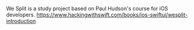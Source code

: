 We Split is a study project based on Paul Hudson's course for iOS developers. 
https://www.hackingwithswift.com/books/ios-swiftui/wesplit-introduction
